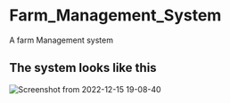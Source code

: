 # Farm_Management_System
A farm Management system

## The system looks like this 
![Screenshot from 2022-12-15 19-08-40](https://user-images.githubusercontent.com/25157340/210057965-ba275bca-544c-4f07-a6ed-2857eb24a9a3.png)
